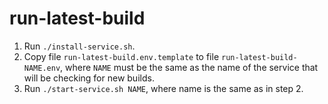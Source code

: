 # run-latest-build

1. Run `./install-service.sh`.
2. Copy file `run-latest-build.env.template` to file `run-latest-build-NAME.env`,
   where `NAME` must be the same as the name of the service that will be checking
   for new builds.
3. Run `./start-service.sh NAME`, where name is the same as in step 2.
